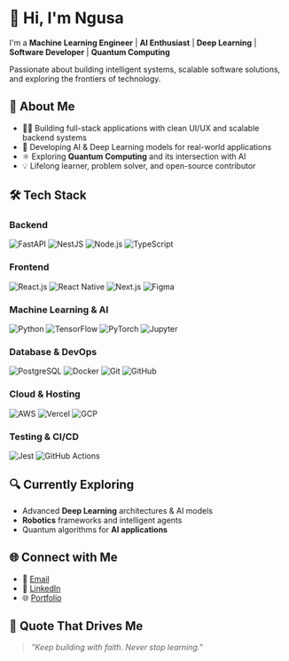 # 👋 Hi, I'm Ngusa

I'm a **Machine Learning Engineer** | **AI Enthusiast** | **Deep Learning** | **Software Developer**  | **Quantum Computing**

Passionate about building intelligent systems, scalable software solutions, and exploring the frontiers of technology.


## 💼 About Me

- 👨‍💻 Building full-stack applications with clean UI/UX and scalable backend systems  
- 🤖 Developing AI & Deep Learning models for real-world applications  
- ⚛️ Exploring **Quantum Computing** and its intersection with AI  
- 💡 Lifelong learner, problem solver, and open-source contributor  


## 🛠 Tech Stack

### **Backend**
![FastAPI](https://img.shields.io/badge/FastAPI-005571?style=for-the-badge&logo=fastapi&logoColor=white)
![NestJS](https://img.shields.io/badge/NestJS-E0234E?style=for-the-badge&logo=nestjs&logoColor=white)
![Node.js](https://img.shields.io/badge/Node.js-339933?style=for-the-badge&logo=node.js&logoColor=white)
![TypeScript](https://img.shields.io/badge/TypeScript-3178C6?style=for-the-badge&logo=typescript&logoColor=white)

### **Frontend**
![React.js](https://img.shields.io/badge/React-20232A?style=for-the-badge&logo=react&logoColor=61DAFB)
![React Native](https://img.shields.io/badge/React_Native-20232A?style=for-the-badge&logo=react&logoColor=61DAFB)
![Next.js](https://img.shields.io/badge/Next.js-000000?style=for-the-badge&logo=next.js&logoColor=white)
![Figma](https://img.shields.io/badge/Figma-ffbaba?style=for-the-badge&logo=figma&logoColor=black)

### **Machine Learning & AI**
![Python](https://img.shields.io/badge/Python-FFD43B?style=for-the-badge&logo=python&logoColor=black)
![TensorFlow](https://img.shields.io/badge/TensorFlow-FF6F00?style=for-the-badge&logo=tensorflow&logoColor=white)
![PyTorch](https://img.shields.io/badge/PyTorch-EE4C2C?style=for-the-badge&logo=pytorch&logoColor=white)
![Jupyter](https://img.shields.io/badge/Jupyter_Notebook-F28500?style=for-the-badge&logo=jupyter&logoColor=white)

### **Database & DevOps**
![PostgreSQL](https://img.shields.io/badge/PostgreSQL-316192?style=for-the-badge&logo=postgresql&logoColor=white)
![Docker](https://img.shields.io/badge/Docker-0db7ed?style=for-the-badge&logo=docker&logoColor=white)
![Git](https://img.shields.io/badge/Git-F05032?style=for-the-badge&logo=git&logoColor=white)
![GitHub](https://img.shields.io/badge/GitHub-181717?style=for-the-badge&logo=github&logoColor=white)

### **Cloud & Hosting**
![AWS](https://img.shields.io/badge/AWS-232F3E?style=for-the-badge&logo=amazon-aws&logoColor=white)
![Vercel](https://img.shields.io/badge/Vercel-000000?style=for-the-badge&logo=vercel&logoColor=white)
![GCP](https://img.shields.io/badge/GCP-F8BC00?style=for-the-badge&logo=googlecloud&logoColor=white)

### **Testing & CI/CD**
![Jest](https://img.shields.io/badge/Jest-C21325?style=for-the-badge&logo=jest&logoColor=white)
![GitHub Actions](https://img.shields.io/badge/GitHub_Actions-2088FF?style=for-the-badge&logo=githubactions&logoColor=white)

## 🔍 Currently Exploring

- Advanced **Deep Learning** architectures & AI models  
- **Robotics** frameworks and intelligent agents  
- Quantum algorithms for **AI applications**  


## 🌐 Connect with Me

- 📧 [Email](mailto:ngusadeep@gmail.com)  
- 💼 [LinkedIn](https://www.linkedin.com/in/samwel-ngusa-aab144244)  
- 🌐 [Portfolio](https://ngusadeep.vercel.app)  


## 🌟 Quote That Drives Me

> _"Keep building with faith. Never stop learning."_
